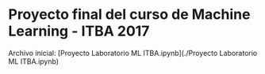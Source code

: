 # Proyecto final del curso de Machine Learning - ITBA 2017

Archivo inicial: [Proyecto Laboratorio ML ITBA.ipynb](./Proyecto Laboratorio ML ITBA.ipynb)
